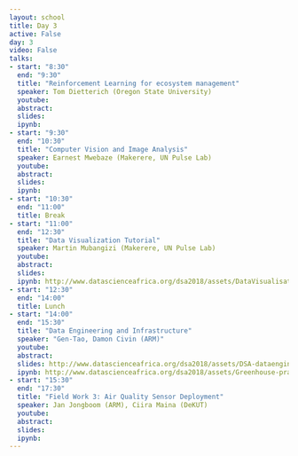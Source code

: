 ```yaml
---
layout: school
title: Day 3
active: False
day: 3
video: False
talks:
- start: "8:30"
  end: "9:30"
  title: "Reinforcement Learning for ecosystem management"
  speaker: Tom Dietterich (Oregon State University)
  youtube:
  abstract:
  slides:
  ipynb:
- start: "9:30"
  end: "10:30"
  title: "Computer Vision and Image Analysis"
  speaker: Earnest Mwebaze (Makerere, UN Pulse Lab)
  youtube:
  abstract:
  slides:
  ipynb:
- start: "10:30"
  end: "11:00"
  title: Break
- start: "11:00"
  end: "12:30"
  title: "Data Visualization Tutorial"
  speaker: Martin Mubangizi (Makerere, UN Pulse Lab)
  youtube:
  abstract:
  slides:
  ipynb: http://www.datascienceafrica.org/dsa2018/assets/DataVisualisationDSA2018.zip
- start: "12:30"
  end: "14:00"
  title: Lunch
- start: "14:00"
  end: "15:30"
  title: "Data Engineering and Infrastructure"
  speaker: "Gen-Tao, Damon Civin (ARM)"
  youtube:
  abstract:
  slides: http://www.datascienceafrica.org/dsa2018/assets/DSA-dataengineer.pptx
  ipynb: http://www.datascienceafrica.org/dsa2018/assets/Greenhouse-practice.ipynb
- start: "15:30"
  end: "17:30"
  title: "Field Work 3: Air Quality Sensor Deployment"
  speaker: Jan Jongboom (ARM), Ciira Maina (DeKUT)
  youtube:
  abstract:
  slides:
  ipynb:
---
```


<!-- <h4> Summer School Day 3 </h4> -->
